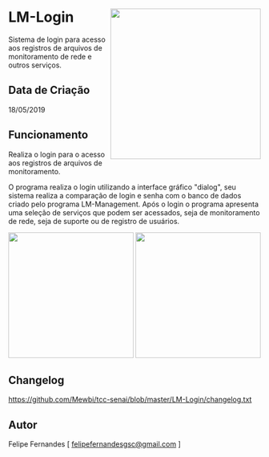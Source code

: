 # LM-Login <img src='https://i.imgur.com/aFufoUV.png' align='right' height='300'>
Sistema de login para acesso aos registros de arquivos de monitoramento de rede e outros serviços.

## Data de Criação
18/05/2019

## Funcionamento
Realiza o login para o acesso aos registros de arquivos de monitoramento.
   
O programa realiza o  login utilizando a interface gráfico "dialog", seu
sistema realiza a comparação de login e senha com o banco de dados criado
pelo programa LM-Management. Após o login o programa apresenta  uma seleção
de serviços  que podem ser acessados,  seja de monitoramento de rede,
seja de suporte ou de registro de usuários.

<img src='https://i.imgur.com/sMOhgvI.jpg' float='left' height='250'> <img src='https://i.imgur.com/AVZVTBQ.jpg' float='right' height='250'> 


## Changelog
https://github.com/Mewbi/tcc-senai/blob/master/LM-Login/changelog.txt

## Autor
Felipe Fernandes [ felipefernandesgsc@gmail.com ]
